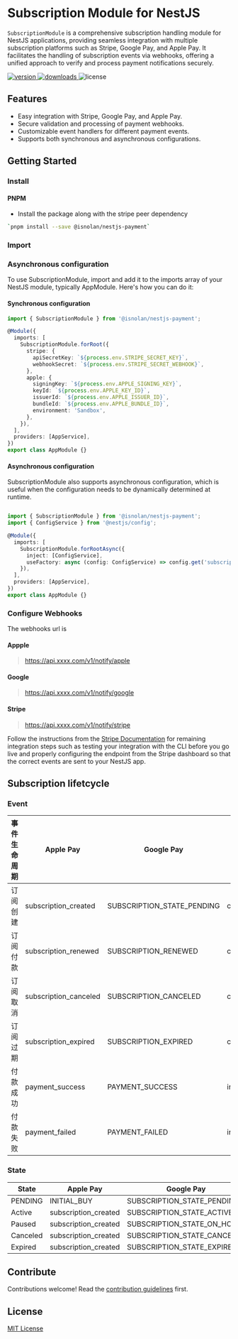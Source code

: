 # Subscription Module for NestJS

`SubscriptionModule` is a comprehensive subscription handling module for NestJS applications, providing seamless integration with multiple subscription platforms such as Stripe, Google Pay, and Apple Pay. It facilitates the handling of subscription events via webhooks, offering a unified approach to verify and process payment notifications securely.

<p>
  <a href="https://www.npmjs.com/package/@isnolan/nestjs-payment" > 
    <img src="https://img.shields.io/npm/v/@isnolan/nestjs-payment.svg?style=flat" alt="version"  />
  </a>

  <a href="https://www.npmjs.com/package/@isnolan/nestjs-payment">
    <img alt="downloads" src="https://img.shields.io/npm/dt/@isnolan/nestjs-payment.svg?style=flat" />
  </a>

  <img alt="license" src="https://img.shields.io/npm/l/@isnolan/nestjs-payment.svg" />
</p>

## Features

- Easy integration with Stripe, Google Pay, and Apple Pay.
- Secure validation and processing of payment webhooks.
- Customizable event handlers for different payment events.
- Supports both synchronous and asynchronous configurations.


## Getting Started

### Install

#### PNPM
- Install the package along with the stripe peer dependency
```sh
`pnpm install --save @isnolan/nestjs-payment`
```

### Import

### Asynchronous configuration
To use SubscriptionModule, import and add it to the imports array of your NestJS module, typically AppModule. Here's how you can do it:

#### Synchronous configuration
```ts
import { SubscriptionModule } from '@isnolan/nestjs-payment';

@Module({
  imports: [
    SubscriptionModule.forRoot({
      stripe: {
        apiSecretKey: `${process.env.STRIPE_SECRET_KEY}`,
        webhookSecret: `${process.env.STRIPE_SECRET_WEBHOOK}`,
      },
      apple: {
        signingKey: `${process.env.APPLE_SIGNING_KEY}`,
        keyId: `${process.env.APPLE_KEY_ID}`,
        issuerId: `${process.env.APPLE_ISSUER_ID}`,
        bundleId: `${process.env.APPLE_BUNDLE_ID}`,
        environment: 'Sandbox',
      },
    }),
  ],
  providers: [AppService],
})
export class AppModule {}

```

#### Asynchronous configuration
SubscriptionModule also supports asynchronous configuration, which is useful when the configuration needs to be dynamically determined at runtime.

```typescript

import { SubscriptionModule } from '@isnolan/nestjs-payment';
import { ConfigService } from '@nestjs/config';

@Module({
  imports: [
    SubscriptionModule.forRootAsync({
      inject: [ConfigService],
      useFactory: async (config: ConfigService) => config.get('subscription'),
    }),
  ],
  providers: [AppService],
})
export class AppModule {}

```


### Configure Webhooks 
The webhooks url is

#### Appple 
> https://api.xxxx.com/v1/notify/apple

#### Google
> https://api.xxxx.com/v1/notify/google

#### Stripe
> https://api.xxxx.com/v1/notify/stripe

Follow the instructions from the [Stripe Documentation](https://stripe.com/docs/webhooks) for remaining integration steps such as testing your integration with the CLI before you go live and properly configuring the endpoint from the Stripe dashboard so that the correct events are sent to your NestJS app.


## Subscription lifetcycle
### Event
| 事件生命周期     | Apple Pay                | Google Pay                  | Stripe                    |
|----------------|--------------------------|-----------------------------|---------------------------|
| 订阅创建       | subscription_created     | SUBSCRIPTION_STATE_PENDING      | customer.subscription.created |
| 订阅付款       | subscription_renewed     | SUBSCRIPTION_RENEWED        | customer.subscription.updated |
| 订阅取消       | subscription_canceled    | SUBSCRIPTION_CANCELED       | customer.subscription.deleted |
| 订阅过期       | subscription_expired     | SUBSCRIPTION_EXPIRED        | customer.subscription.expired |
| 付款成功       | payment_success          | PAYMENT_SUCCESS             | invoice.payment_succeeded  |
| 付款失败       | payment_failed           | PAYMENT_FAILED              | invoice.payment_failed     |

### State
| State          | Apple Pay                | Google Pay                  | Stripe                    |
|----------------|--------------------------|-----------------------------|---------------------------|
| PENDING         | INITIAL_BUY     | SUBSCRIPTION_STATE_PENDING | customer.subscription.created |
| Active         | subscription_created      | SUBSCRIPTION_STATE_ACTIVE | customer.subscription.created |
| Paused         | subscription_created      | SUBSCRIPTION_STATE_ON_HOLD | customer.subscription.created |
| Canceled       | subscription_created      | SUBSCRIPTION_STATE_CANCELED | customer.subscription.created |
| Expired        | subscription_created      | SUBSCRIPTION_STATE_EXPIRED | customer.subscription.created |

## Contribute

Contributions welcome! Read the [contribution guidelines](../../CONTRIBUTING.md) first.

## License

[MIT License](../../LICENSE)